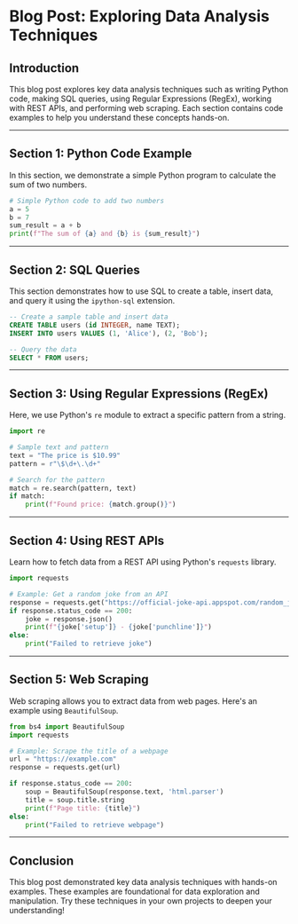 # Blog Post: Exploring Data Analysis Techniques

## Introduction
This blog post explores key data analysis techniques such as writing Python code, making SQL queries, using Regular Expressions (RegEx), working with REST APIs, and performing web scraping. Each section contains code examples to help you understand these concepts hands-on.

---

## Section 1: Python Code Example
In this section, we demonstrate a simple Python program to calculate the sum of two numbers.

```python
# Simple Python code to add two numbers
a = 5
b = 7
sum_result = a + b
print(f"The sum of {a} and {b} is {sum_result}")
```

---

## Section 2: SQL Queries
This section demonstrates how to use SQL to create a table, insert data, and query it using the `ipython-sql` extension.

```sql
-- Create a sample table and insert data
CREATE TABLE users (id INTEGER, name TEXT);
INSERT INTO users VALUES (1, 'Alice'), (2, 'Bob');

-- Query the data
SELECT * FROM users;
```

---

## Section 3: Using Regular Expressions (RegEx)
Here, we use Python's `re` module to extract a specific pattern from a string.

```python
import re

# Sample text and pattern
text = "The price is $10.99"
pattern = r"\$\d+\.\d+"

# Search for the pattern
match = re.search(pattern, text)
if match:
    print(f"Found price: {match.group()}")
```

---

## Section 4: Using REST APIs
Learn how to fetch data from a REST API using Python's `requests` library.

```python
import requests

# Example: Get a random joke from an API
response = requests.get("https://official-joke-api.appspot.com/random_joke")
if response.status_code == 200:
    joke = response.json()
    print(f"{joke['setup']} - {joke['punchline']}")
else:
    print("Failed to retrieve joke")
```

---

## Section 5: Web Scraping
Web scraping allows you to extract data from web pages. Here's an example using `BeautifulSoup`.

```python
from bs4 import BeautifulSoup
import requests

# Example: Scrape the title of a webpage
url = "https://example.com"
response = requests.get(url)

if response.status_code == 200:
    soup = BeautifulSoup(response.text, 'html.parser')
    title = soup.title.string
    print(f"Page title: {title}")
else:
    print("Failed to retrieve webpage")
```

---

## Conclusion
This blog post demonstrated key data analysis techniques with hands-on examples. These examples are foundational for data exploration and manipulation. Try these techniques in your own projects to deepen your understanding!

